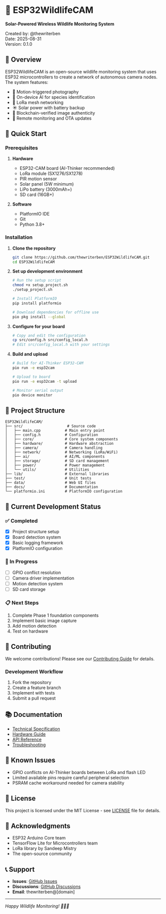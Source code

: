 # 🦌 ESP32WildlifeCAM

**Solar-Powered Wireless Wildlife Monitoring System**

Created by: @thewriterben  
Date: 2025-08-31  
Version: 0.1.0

## 🎯 Overview

ESP32WildlifeCAM is an open-source wildlife monitoring system that uses ESP32 microcontrollers to create a network of autonomous camera nodes. The system features:

- 📸 Motion-triggered photography
- 🤖 On-device AI for species identification  
- 🔗 LoRa mesh networking
- ☀️ Solar power with battery backup
- 🔐 Blockchain-verified image authenticity
- 📡 Remote monitoring and OTA updates

## 🚀 Quick Start

### Prerequisites

1. **Hardware**
   - ESP32-CAM board (AI-Thinker recommended)
   - LoRa module (SX1276/SX1278)
   - PIR motion sensor
   - Solar panel (5W minimum)
   - LiPo battery (3000mAh+)
   - SD card (16GB+)

2. **Software**
   - PlatformIO IDE
   - Git
   - Python 3.8+

### Installation

1. **Clone the repository**
   ```bash
   git clone https://github.com/thewriterben/ESP32WildlifeCAM.git
   cd ESP32WildlifeCAM
   ```

2. **Set up development environment**
   ```bash
   # Run the setup script
   chmod +x setup_project.sh
   ./setup_project.sh
   
   # Install PlatformIO
   pip install platformio
   
   # Download dependencies for offline use
   pio pkg install --global
   ```

3. **Configure for your board**
   ```bash
   # Copy and edit the configuration
   cp src/config.h src/config_local.h
   # Edit src/config_local.h with your settings
   ```

4. **Build and upload**
   ```bash
   # Build for AI-Thinker ESP32-CAM
   pio run -e esp32cam
   
   # Upload to board
   pio run -e esp32cam -t upload
   
   # Monitor serial output
   pio device monitor
   ```

## 📁 Project Structure

```
ESP32WildlifeCAM/
├── src/                    # Source code
│   ├── main.cpp           # Main entry point
│   ├── config.h           # Configuration
│   ├── core/              # Core system components
│   ├── hardware/          # Hardware abstraction
│   ├── camera/            # Camera handling
│   ├── network/           # Networking (LoRa/WiFi)
│   ├── ai/                # AI/ML components
│   ├── storage/           # SD card management
│   ├── power/             # Power management
│   └── utils/             # Utilities
├── lib/                   # External libraries
├── test/                  # Unit tests
├── data/                  # Web UI files
├── docs/                  # Documentation
└── platformio.ini         # PlatformIO configuration
```

## 🔧 Current Development Status

### ✅ Completed
- [x] Project structure setup
- [x] Board detection system
- [x] Basic logging framework
- [x] PlatformIO configuration

### 🚧 In Progress
- [ ] GPIO conflict resolution
- [ ] Camera driver implementation
- [ ] Motion detection system
- [ ] SD card storage

### 📋 Next Steps
1. Complete Phase 1 foundation components
2. Implement basic image capture
3. Add motion detection
4. Test on hardware

## 🤝 Contributing

We welcome contributions! Please see our [Contributing Guide](docs/CONTRIBUTING.md) for details.

### Development Workflow
1. Fork the repository
2. Create a feature branch
3. Implement with tests
4. Submit a pull request

## 📚 Documentation

- [Technical Specification](docs/TECHNICAL_SPECIFICATION.md)
- [Hardware Guide](docs/hardware-guide/README.md)
- [API Reference](docs/api-reference/README.md)
- [Troubleshooting](docs/TROUBLESHOOTING.md)

## 🐛 Known Issues

- GPIO conflicts on AI-Thinker boards between LoRa and flash LED
- Limited available pins require careful peripheral selection
- PSRAM cache workaround needed for camera stability

## 📝 License

This project is licensed under the MIT License - see [LICENSE](LICENSE) file for details.

## 🙏 Acknowledgments

- ESP32 Arduino Core team
- TensorFlow Lite for Microcontrollers team
- LoRa library by Sandeep Mistry
- The open-source community

## 📞 Support

- **Issues**: [GitHub Issues](https://github.com/thewriterben/ESP32WildlifeCAM/issues)
- **Discussions**: [GitHub Discussions](https://github.com/thewriterben/ESP32WildlifeCAM/discussions)
- **Email**: thewriterben@[domain]

---

*Happy Wildlife Monitoring! 🦊🦝🦌*
